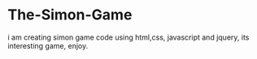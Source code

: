 # The-Simon-Game
i am creating simon game code using html,css, javascript and jquery, its interesting game, enjoy.
